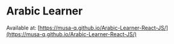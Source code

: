 # Arabic Learner

Available at:
[https://musa-q.github.io/Arabic-Learner-React-JS/](https://musa-q.github.io/Arabic-Learner-React-JS/)
